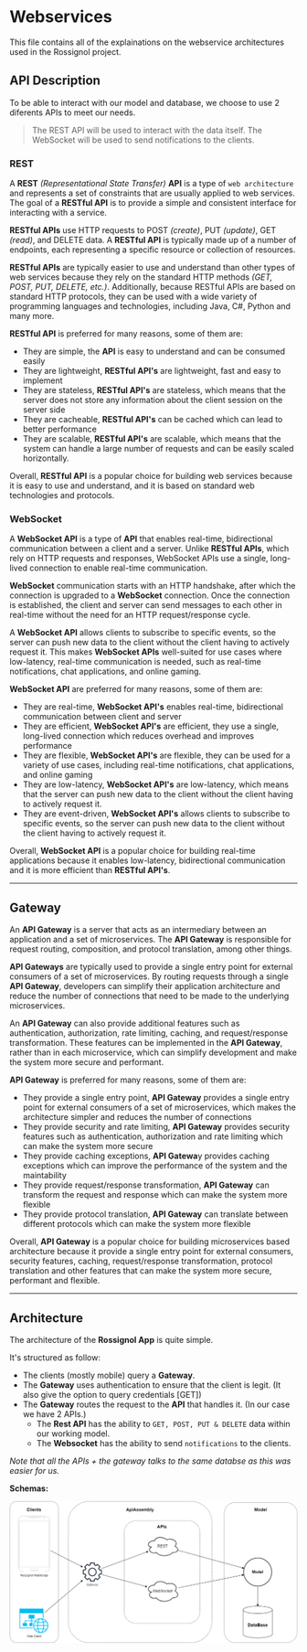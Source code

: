 # Webservices

This file contains all  of the explainations on the webservice architectures used in the Rossignol project.

## API Description

To be able to interact with our model and database, we choose to use 2 diferents APIs to meet our needs.
> The REST API will be used to interact with the data itself.
> The WebSocket will be used to send notifications to the clients.

### REST

A **REST** *(Representational State Transfer)* **API** is a type of `web architecture` and represents a set of constraints that are usually applied to web services. The goal of a **RESTful API** is to provide a simple and consistent interface for interacting with a service.

**RESTful APIs** use HTTP requests to POST *(create)*, PUT *(update)*, GET *(read)*, and DELETE data. A **RESTful API** is typically made up of a number of endpoints, each representing a specific resource or collection of resources.

**RESTful APIs** are typically easier to use and understand than other types of web services because they rely on the standard HTTP methods *(GET, POST, PUT, DELETE, etc.)*. Additionally, because RESTful APIs are based on standard HTTP protocols, they can be used with a wide variety of programming languages and technologies, including Java, C#, Python and many more.

**RESTful API** is preferred for many reasons, some of them are:

- They are simple, the **API** is easy to understand and can be consumed easily
- They are lightweight, **RESTful API's** are lightweight, fast and easy to implement
- They are stateless, **RESTful API's** are stateless, which means that the server does not store any information about the client session on the server side
- They are cacheable, **RESTful API's** can be cached which can lead to better performance
- They are scalable, **RESTful API's** are scalable, which means that the system can handle a large number of requests and can be easily scaled horizontally.

Overall, **RESTful API** is a popular choice for building web services because it is easy to use and understand, and it is based on standard web technologies and protocols.

### WebSocket

A **WebSocket API** is a type of **API** that enables real-time, bidirectional communication between a client and a server. Unlike **RESTful APIs**, which rely on HTTP requests and responses, WebSocket APIs use a single, long-lived connection to enable real-time communication.

**WebSocket** communication starts with an HTTP handshake, after which the connection is upgraded to a **WebSocket** connection. Once the connection is established, the client and server can send messages to each other in real-time without the need for an HTTP request/response cycle.

A **WebSocket API** allows clients to subscribe to specific events, so the server can push new data to the client without the client having to actively request it. This makes **WebSocket APIs** well-suited for use cases where low-latency, real-time communication is needed, such as real-time notifications, chat applications, and online gaming.

**WebSocket API** are preferred for many reasons, some of them are:

- They are real-time, **WebSocket API's** enables real-time, bidirectional communication between client and server
- They are efficient, **WebSocket API's** are efficient, they use a single, long-lived connection which reduces overhead and improves performance
- They are flexible, **WebSocket API's** are flexible, they can be used for a variety of use cases, including real-time notifications, chat applications, and online gaming
- They are low-latency, **WebSocket API's** are low-latency, which means that the server can push new data to the client without the client having to actively request it.
- They are event-driven, **WebSocket API's** allows clients to subscribe to specific events, so the server can push new data to the client without the client having to actively request it.

Overall, **WebSocket API** is a popular choice for building real-time applications because it enables low-latency, bidirectional communication and it is more efficient than **RESTful API's**.

---
## Gateway

An **API Gateway** is a server that acts as an intermediary between an application and a set of microservices. The **API Gateway** is responsible for request routing, composition, and protocol translation, among other things.

**API Gateways** are typically used to provide a single entry point for external consumers of a set of microservices. By routing requests through a single **API Gateway**, developers can simplify their application architecture and reduce the number of connections that need to be made to the underlying microservices.

An **API Gateway** can also provide additional features such as authentication, authorization, rate limiting, caching, and request/response transformation. These features can be implemented in the **API Gateway**, rather than in each microservice, which can simplify development and make the system more secure and performant.

**API Gateway** is preferred for many reasons, some of them are:

- They provide a single entry point, **API Gateway** provides a single entry point for external consumers of a set of microservices, which makes the architecture simpler and reduces the number of connections
- They provide security and rate limiting, **API Gateway** provides security features such as authentication, authorization and rate limiting which can make the system more secure
- They provide caching exceptions, **API Gatewa**y provides caching exceptions which can improve the performance of the system and the maintability
- They provide request/response transformation, **API Gateway** can transform the request and response which can make the system more flexible
- They provide protocol translation, **API Gateway** can translate between different protocols which can make the system more flexible

Overall, **API Gateway** is a popular choice for building microservices based architecture because it provide a single entry point for external consumers, security features, caching, request/response transformation, protocol translation and other features that can make the system more secure, performant and flexible.

---
## Architecture

The architecture of the **Rossignol App** is quite simple.

It's structured as follow:

- The clients (mostly mobile) query a **Gateway**.
- The **Gateway** uses authentication to ensure that the client is legit. (It also give the option to query credentials [GET])
- The **Gateway** routes the request to the **API** that handles it. (In our case we have 2 APIs.)
    - The **Rest API** has the ability to `GET, POST, PUT & DELETE` data within our working model.
    - The **Websocket** has the ability to send `notifications` to the clients.

*Note that all the APIs + the gateway talks to the same databse as this was easier for us.*

**Schemas:**

![](./src/Architecture.drawio.png)